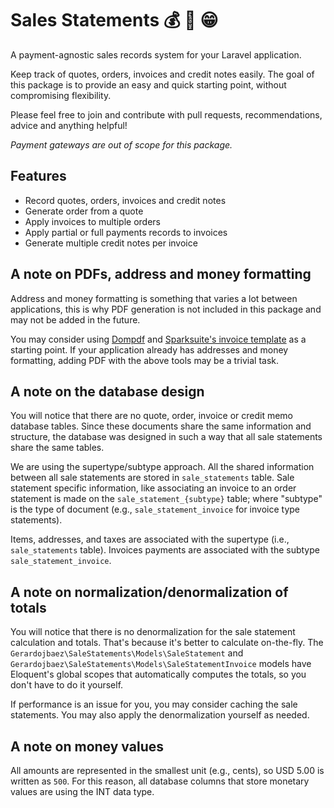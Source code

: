 # Sales Statements :moneybag: :page_with_curl: :grin:

A payment-agnostic sales records system for your Laravel application. 

Keep track of quotes, orders, invoices and credit notes easily. The goal of this package is to provide an easy and quick starting point, without compromising flexibility.

Please feel free to join and contribute with pull requests, recommendations, advice and anything helpful!

*Payment gateways are out of scope for this package.*

## Features

- Record quotes, orders, invoices and credit notes
- Generate order from a quote
- Apply invoices to multiple orders
- Apply partial or full payments records to invoices
- Generate multiple credit notes per invoice

## A note on PDFs, address and money formatting

Address and money formatting is something that varies a lot between applications, this is why PDF generation is not included in this package and may not be added in the future.

You may consider using [Dompdf](https://github.com/dompdf/dompdf) and [Sparksuite's invoice template](https://github.com/sparksuite/simple-html-invoice-template) as a starting point. If your application already has addresses and money formatting, adding PDF with the above tools may be a trivial task.

## A note on the database design

You will notice that there are no quote, order, invoice or credit memo database tables. Since these documents share the same information and structure, the database was designed in such a way that all sale statements share the same tables. 

We are using the supertype/subtype approach. All the shared information between all sale statements are stored in `sale_statements` table. Sale statement specific information, like associating an invoice to an order statement is made on the `sale_statement_{subtype}` table; where "subtype" is the type of document (e.g., `sale_statement_invoice` for invoice type statements). 

Items, addresses, and taxes are associated with the supertype (i.e., `sale_statements` table). Invoices payments are associated with the subtype `sale_statement_invoice`. 

## A note on normalization/denormalization of totals

You will notice that there is no denormalization for the sale statement calculation and totals. That's because it's better to calculate on-the-fly. The `Gerardojbaez\SaleStatements\Models\SaleStatement` and `Gerardojbaez\SaleStatements\Models\SaleStatementInvoice` models have Eloquent's global scopes that automatically computes the totals, so you don't have to do it yourself. 

If performance is an issue for you, you may consider caching the sale statements. You may also apply the denormalization yourself as needed. 

## A note on money values

All amounts are represented in the smallest unit (e.g., cents), so USD 5.00 is written as `500`. For this reason, all database columns that store monetary values are using the INT data type.
